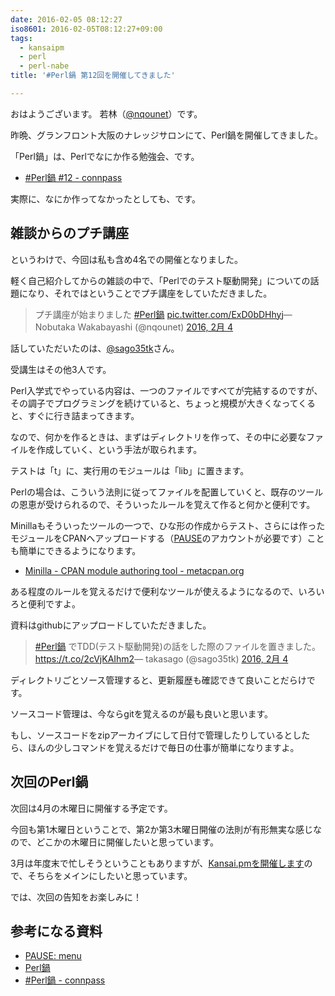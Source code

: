 ```yaml
---
date: 2016-02-05 08:12:27
iso8601: 2016-02-05T08:12:27+09:00
tags:
  - kansaipm
  - perl
  - perl-nabe
title: '#Perl鍋 第12回を開催してきました'

---
```


おはようございます。
若林（<a href="https://twitter.com/nqounet">@nqounet</a>）です。

昨晩、グランフロント大阪のナレッジサロンにて、Perl鍋を開催してきました。

「Perl鍋」は、Perlでなにか作る勉強会、です。

<ul>
<li><a href="https://perlnabe.connpass.com/event/24946/">#Perl鍋 #12 - connpass</a></li>
</ul>

実際に、なにか作ってなかったとしても、です。



<h2>雑談からのプチ講座</h2>

というわけで、今回は私も含め4名での開催となりました。

軽く自己紹介してからの雑談の中で、「Perlでのテスト駆動開発」についての話題になり、それではということでプチ講座をしていただきました。

<blockquote class="twitter-tweet" data-lang="ja"><p lang="ja" dir="ltr">プチ講座が始まりました <a href="https://twitter.com/hashtag/Perl%E9%8D%8B?src=hash">#Perl鍋</a> <a href="https://t.co/ExD0bDHhyj">pic.twitter.com/ExD0bDHhyj</a>&mdash; Nobutaka Wakabayashi (@nqounet) <a href="https://twitter.com/nqounet/status/695192688434376704">2016, 2月 4</a></blockquote>

話していただいたのは、<a href="https://twitter.com/sago35tk">@sago35tk</a>さん。

受講生はその他3人です。

Perl入学式でやっている内容は、一つのファイルですべてが完結するのですが、その調子でプログラミングを続けていると、ちょっと規模が大きくなってくると、すぐに行き詰まってきます。

なので、何かを作るときは、まずはディレクトリを作って、その中に必要なファイルを作成していく、という手法が取られます。

テストは「t」に、実行用のモジュールは「lib」に置きます。

Perlの場合は、こういう法則に従ってファイルを配置していくと、既存のツールの恩恵が受けられるので、そういったルールを覚えて作ると何かと便利です。

Minillaもそういったツールの一つで、ひな形の作成からテスト、さらには作ったモジュールをCPANへアップロードする（<a href="https://pause.perl.org">PAUSE</a>のアカウントが必要です）ことも簡単にできるようになります。

<ul>
<li><a href="https://metacpan.org/pod/Minilla">Minilla - CPAN module authoring tool - metacpan.org</a></li>
</ul>

ある程度のルールを覚えるだけで便利なツールが使えるようになるので、いろいろと便利ですよ。

資料はgithubにアップロードしていただきました。

<blockquote class="twitter-tweet" data-lang="ja"><p lang="ja" dir="ltr"><a href="https://twitter.com/hashtag/Perl%E9%8D%8B?src=hash">#Perl鍋</a> でTDD(テスト駆動開発)の話をした際のファイルを置きました。<a href="https://t.co/2cVjKAIhm2">https://t.co/2cVjKAIhm2</a>&mdash; takasago (@sago35tk) <a href="https://twitter.com/sago35tk/status/695209757536186368">2016, 2月 4</a></blockquote>

<script async src="//platform.twitter.com/widgets.js" charset="utf-8"></script>

ディレクトリごとソース管理すると、更新履歴も確認できて良いことだらけです。

ソースコード管理は、今ならgitを覚えるのが最も良いと思います。

もし、ソースコードをzipアーカイブにして日付で管理したりしているとしたら、ほんの少しコマンドを覚えるだけで毎日の仕事が簡単になりますよ。

<h2>次回のPerl鍋</h2>

次回は4月の木曜日に開催する予定です。

今回も第1木曜日ということで、第2か第3木曜日開催の法則が有形無実な感じなので、どこかの木曜日に開催したいと思っています。

3月は年度末で忙しそうということもありますが、<a href="http://kansai.pm.org/entry/2016-02-05-01.html">Kansai.pmを開催します</a>ので、そちらをメインにしたいと思っています。

では、次回の告知をお楽しみに！

<h2>参考になる資料</h2>

<ul>
<li><a href="https://pause.perl.org/pause/query">PAUSE: menu</a></li>
<li><a href="https://github.com/perl-nabe">Perl鍋</a></li>
<li><a href="https://perlnabe.connpass.com/">#Perl鍋 - connpass</a></li>
</ul>
